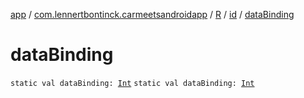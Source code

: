 [app](../../../index.md) / [com.lennertbontinck.carmeetsandroidapp](../../index.md) / [R](../index.md) / [id](index.md) / [dataBinding](./data-binding.md)

# dataBinding

`static val dataBinding: `[`Int`](https://kotlinlang.org/api/latest/jvm/stdlib/kotlin/-int/index.html)
`static val dataBinding: `[`Int`](https://kotlinlang.org/api/latest/jvm/stdlib/kotlin/-int/index.html)